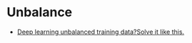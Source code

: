 # Unbalance

* [Deep learning unbalanced training data?Solve it like this.](https://medium.com/@shub777_56374/deep-learning-unbalanced-training-data-solve-it-like-this-6c528e9efea6)

